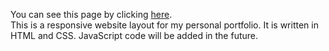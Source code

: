 You can see this page by clicking [here](https://wakanagushi.dev/).<br>
This is a responsive website layout for my personal portfolio. It is written in HTML and CSS. JavaScript code will be added in the future.
